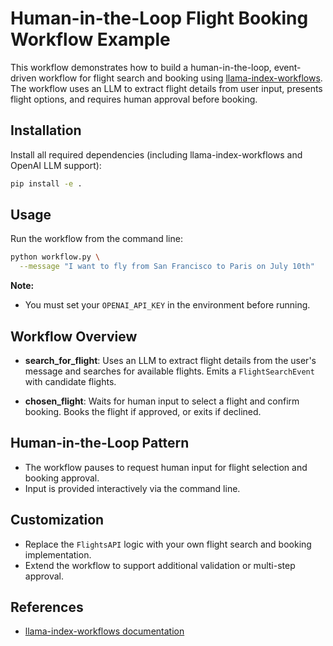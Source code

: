 # Human-in-the-Loop Flight Booking Workflow Example

This workflow demonstrates how to build a human-in-the-loop, event-driven workflow for flight search and booking using [llama-index-workflows](https://github.com/run-llama/llama-index-workflows). The workflow uses an LLM to extract flight details from user input, presents flight options, and requires human approval before booking.

## Installation

Install all required dependencies (including llama-index-workflows and OpenAI LLM support):

```bash
pip install -e .
```

## Usage

Run the workflow from the command line:

```bash
python workflow.py \
  --message "I want to fly from San Francisco to Paris on July 10th"
```

**Note:**

- You must set your `OPENAI_API_KEY` in the environment before running.

## Workflow Overview

- **search_for_flight**:
  Uses an LLM to extract flight details from the user's message and searches for available flights.
  Emits a `FlightSearchEvent` with candidate flights.

- **chosen_flight**:
  Waits for human input to select a flight and confirm booking.
  Books the flight if approved, or exits if declined.

## Human-in-the-Loop Pattern

- The workflow pauses to request human input for flight selection and booking approval.
- Input is provided interactively via the command line.

## Customization

- Replace the `FlightsAPI` logic with your own flight search and booking implementation.
- Extend the workflow to support additional validation or multi-step approval.

## References

- [llama-index-workflows documentation](https://github.com/run-llama/llama-index-workflows)

